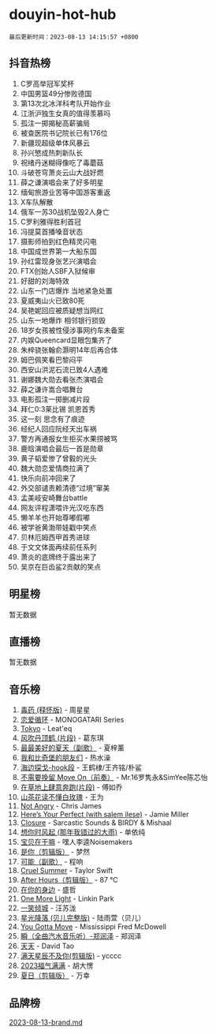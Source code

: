 # douyin-hot-hub

`最后更新时间：2023-08-13 14:15:57 +0800`

## 抖音热榜

1. C罗高举冠军奖杯
1. 中国男篮49分惨败德国
1. 第13次北冰洋科考队开始作业
1. 江浙沪独生女真的值得羡慕吗
1. 孤注一掷揭秘高薪骗局
1. 被查医院书记院长已有176位
1. 新疆现超级单体风暴云
1. 孙兴慜成热刺新队长
1. 祝绪丹迷糊得像吃了毒蘑菇
1. 斗破苍穹萧炎云山大战好燃
1. 薛之谦演唱会来了好多明星
1. 缅甸旅游业苦等中国游客重返
1. X车队解散
1. 俄军一苏30战机坠毁2人身亡
1. C罗利雅得胜利首冠
1. 冯提莫首播嗓音状态
1. 摄影师拍到红色精灵闪电
1. 中国成世界第一大船东国
1. 孙红雷现身张艺兴演唱会
1. FTX创始人SBF入狱候审
1. 好甜的刘海特效
1. 山东一门店爆炸 当地紧急处置
1. 夏威夷山火已致80死
1. 吴艳妮回应被质疑想当网红
1. 山东一地爆炸 相邻银行损毁
1. 18岁女孩被性侵涉事网约车未备案
1. 内娱Queencard显眼包集齐了
1. 朱梓骁张翰俞灏明14年后再合体
1. 姆巴佩笑看巴黎闷平
1. 西安山洪泥石流已致4人遇难
1. 谢娜魏大勋去看张杰演唱会
1. 薛之谦许嵩合唱舞台
1. 电影孤注一掷删减片段
1. 拜仁0:3莱比锡 凯恩首秀
1. 这一刻 思念有了痕迹
1. 经纪人回应阮经天出车祸
1. 警方再通报女生拒买水果捞被骂
1. 鹿晗演唱会最后一首是勋章
1. 黄子韬爱惨了曾毅的光头
1. 魏大勋恋爱情商拉满了
1. 快乐向前冲回来了
1. 外交部谴责赖清德“过境”窜美
1. 孟美岐安崎舞台battle
1. 网友评程潇喂许光汉吃东西
1. 懒羊羊也开始尊嘟假嘟
1. 被学爸黄渤带娃戳中笑点
1. 贝林厄姆西甲首秀进球
1. 于文文体面再续前任系列
1. 萧炎的底牌终于露出来了
1. 吴京在巨齿鲨2贡献的笑点

## 明星榜

暂无数据

## 直播榜

暂无数据

## 音乐榜

1. [毒药 (释怀版)](https://sf6-cdn-tos.douyinstatic.com/obj/tos-cn-ve-2774/oYILMEAzspdZBIzy4frJNB8ZHPHWAhiwowd4Ad) - 周星星
1. [恋爱循环](https://sf3-cdn-tos.douyinstatic.com/obj/tos-cn-ve-2774/70a85ab2fc594510b47ea8fc36cd6d71) - MONOGATARI Series
1. [Tokyo](https://sf6-cdn-tos.douyinstatic.com/obj/tos-cn-ve-2774/5f21df8a314c4ab5912718c2182fe25f) - Leat'eq
1. [风吹丹顶鹤 (片段)](https://sf3-cdn-tos.douyinstatic.com/obj/tos-cn-ve-2774/oImDzeJM2hbnVCfbAag5NbDteaFzOGbY334A4I) - 葛东琪
1. [最最美好的夏天（副歌）](https://sf6-cdn-tos.douyinstatic.com/obj/tos-cn-ve-2774/o4FMghDLZkPIkCutdrsXlbTHcaZztBfeCp9AFS) - 夏梓薰
1. [我和比奇堡的朋友们](https://sf3-cdn-tos.douyinstatic.com/obj/tos-cn-ve-2774/f0505db981ea4a6d91453a15924a82aa) - 热水澡
1. [海边探戈-hook段](https://sf6-cdn-tos.douyinstatic.com/obj/tos-cn-ve-2774/o4bvQg5wnw7PkBDSgDbfCoY7l8rSCkBtsP4Zf5) - 王鹤棣/王齐铭/朴鲨
1. [不需要挽留 Move On（前奏）](https://sf6-cdn-tos.douyinstatic.com/obj/tos-cn-ve-2774/ooCBhgCCkF4nExzQL9WZSUbitfA8IsDkgQIYhe) - Mr.16罗隽永&SimYee陈芯怡
1. [在草地上肆意奔跑(片段)](https://sf6-cdn-tos.douyinstatic.com/obj/tos-cn-ve-2774/8831d494742f45dabdfa8adb8b817259) - 傅如乔
1. [山茶花读不懂白玫瑰](https://sf6-cdn-tos.douyinstatic.com/obj/tos-cn-ve-2774/osfn8B7DktrRHEPJgPCfDbw7QDQEkwC16BxZg9) - 王为
1. [Not Angry](https://sf3-cdn-tos.douyinstatic.com/obj/tos-cn-ve-2774/651f30a826dc43cbb6becf6b048f9541) - Chris James
1. [Here’s Your Perfect (with salem ilese)](https://sf6-cdn-tos.douyinstatic.com/obj/tos-cn-ve-2774/076b1576c6c546598f803fe53da388a7) - Jamie Miller
1. [Closure](https://sf3-cdn-tos.douyinstatic.com/obj/tos-cn-ve-2774/84f7422b29f94b78a5f3b0386275db35) - Sarcastic Sounds & BIRDY & Mishaal
1. [想你时风起 (那年我错过的大雨)](https://sf3-cdn-tos.douyinstatic.com/obj/tos-cn-ve-2774/ooR7G8ftDMzIgnxa0HbReM4CZ74qknQABLtHB1) - 单依纯
1. [宝贝在干嘛](https://sf3-cdn-tos.douyinstatic.com/obj/tos-cn-ve-2774/okW4hBCfJI5B2ZEgTCtikhMW7IafzNrBQIYkpJ) - 嘿人李逵Noisemakers
1. [是你（剪辑版）](https://sf6-cdn-tos.douyinstatic.com/obj/tos-cn-ve-2774/46019dae783c4c969944217fe1cfafc4) - 梦然
1. [可能（副歌）](https://sf3-cdn-tos.douyinstatic.com/obj/tos-cn-ve-2774/cde1731888894259b333569393c2fb51) - 程响
1. [Cruel Summer](https://sf3-cdn-tos.douyinstatic.com/obj/tos-cn-ve-2774/b35ad770e6d4495abefaa493fa46b555) - Taylor Swift
1. [After Hours（剪辑版）](https://sf6-cdn-tos.douyinstatic.com/obj/tos-cn-ve-2774/owgWztApWhImMFMpyEyQfAIyIusRBioqSgWk7T) - 87 ℃
1. [在你的身边](https://sf6-cdn-tos.douyinstatic.com/obj/tos-cn-ve-2774/9dce2ee6c9f84c17a6d68458730d7ae8) - 盛哲
1. [One More Light](https://sf6-cdn-tos.douyinstatic.com/obj/tos-cn-ve-2774/okIBCInhecoGOE5h6ZvqCBYtfXCIMQEbgkRKgD) - Linkin Park
1. [ 一笑倾城](https://sf3-cdn-tos.douyinstatic.com/obj/tos-cn-ve-2774/cb539248cc6e4add8fdc39683808c267) - 汪苏泷
1. [星光降落 (贝儿完整版)](https://sf6-cdn-tos.douyinstatic.com/obj/tos-cn-ve-2774/okwB9hAwyAtsFFkFBzAX1hOOfQuIoMNs0W2Mwr) - 陆雨萱（贝儿）
1. [You Gotta Move](https://sf6-cdn-tos.douyinstatic.com/obj/tos-cn-ve-2774/a2b672af67514106b25cdfd6f1a8aad2) - Mississippi Fred McDowell
1. [瞬（全曲汽水音乐听）-郑润泽](https://sf3-cdn-tos.douyinstatic.com/obj/tos-cn-ve-2774/o4Vb9eJZClCZTnRQYy0BRSeHGrDtrkrQgIBvQt) - 郑润泽
1. [天天](https://sf6-cdn-tos.douyinstatic.com/obj/tos-cn-ve-2774/6b075c4856e34a60a1ef022c4a80dec5) - David Tao
1. [满天星辰不及你(剪辑版)](https://sf3-cdn-tos.douyinstatic.com/obj/tos-cn-ve-2774/967cfdb40fa94d60af1ae47c8dc174f0) - ycccc
1. [2023福气满满](https://sf6-cdn-tos.douyinstatic.com/obj/tos-cn-ve-2774/ocebsi6kbCVkBMAcDJkqdZpBQMubYSQetK2gQn) - 胡大愣
1. [夏日（剪辑版）](https://sf3-cdn-tos.douyinstatic.com/obj/tos-cn-ve-2774/b2ca8dc688424728a4e78eb024bdddd8) - 万幸

## 品牌榜

[2023-08-13-brand.md](2023-08-13-brand.md)
